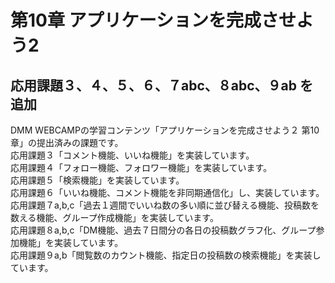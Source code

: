 # 第10章 アプリケーションを完成させよう2
## 応用課題３、４、５、６、７abc、８abc、９ab を追加
DMM WEBCAMPの学習コンテンツ「アプリケーションを完成させよう２ 第10章」の提出済みの課題です。<br>
応用課題３「コメント機能、いいね機能」を実装しています。<br>
応用課題４「フォロー機能、フォロワー機能」を実装しています。<br>
応用課題５「検索機能」を実装しています。<br>
応用課題６「いいね機能、コメント機能を非同期通信化」し、実装しています。<br>
応用課題７a,b,c「過去１週間でいいね数の多い順に並び替える機能、投稿数を数える機能、グループ作成機能」を実装しています。<br>
応用課題８a,b,c「DM機能、過去７日間分の各日の投稿数グラフ化、グループ参加機能」を実装しています。<br>
応用課題９a,b「閲覧数のカウント機能、指定日の投稿数の検索機能」を実装しています。